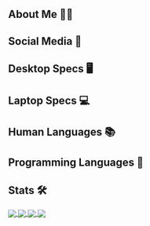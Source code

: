## About Me 🤦‍♂️

## Social Media 📱

## Desktop Specs 🖥

## Laptop Specs 💻

## Human Languages 📚

## Programming Languages 📀

## Stats 🛠

<a href="https://github.com/WOWitsWHITFORD">
  <img align="center" src="https://github-readme-stats.vercel.app/api/top-langs/?username=WOWitsWHITFORD&langs_count=3&theme=radical&hide_border=true" />
</a>
<a href="https://github.com/WOWitsWHITFORD">
  <img align="center" src="https://github-readme-stats.vercel.app/api?username=WOWitsWHITFORD&show_icons=true&theme=radical&hide_border=true&include_all_commits=true" />
</a>

<a href="https://github.com/WOWitsWHITFORD/Learning-Laravel">
  <img align="center" src="https://github-readme-stats.vercel.app/api/pin/?username=WOWitsWHITFORD&repo=Learning-Laravel&theme=radical&hide_border=true" />
</a>


<a href="https://github.com/WOWitsWHITFORD/WOWitsWHITFORD">
  <img align="center" src="https://github-readme-stats.vercel.app/api/pin/?username=WOWitsWHITFORD&repo=WOWitsWHITFORD&theme=radical&hide_border=true" />
</a>    
